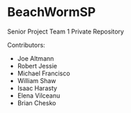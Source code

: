 # BeachWormSP
Senior Project Team 1 Private Repository

Contributors: 
* Joe Altmann
* Robert Jessie
* Michael Francisco
* William Shaw
* Isaac Harasty
* Elena Vilceanu
* Brian Chesko
